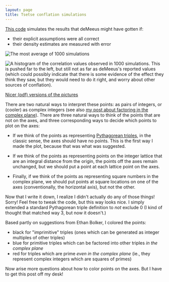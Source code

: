 ```yaml
---
layout: page
title: Tsetse conflation simulations
---
```


[This code](/notebook/conflation.R) simulates the results that deMeeus might have gotten if:

* their explicit assumptions were all correct
* their density estimates are measured with error

![The most average of 1000 simulations](/notebook/git_push/conflation.Rout-0.png) 

![A histogram of the correlation values observed in 1000 simulations](/notebook/git_push/conflation.Rout-1.png). This is pushed far to the left, but still not as far as deMeeus's reported values (which could possibly indicate that there is some evidence of the effect they think they saw, but they would need to do it right, and worry about other sources of conflation).

[Nicer (pdf) versions of the pictures](/notebook/git_push/conflation.Rout.pdf)

There are two natural ways to interpret these points: as pairs of integers, or (cooler) as complex integers (see also [my post about factoring in the complex plane](http://lalashan.mcmaster.ca/theobio/math/index.php/Complex_factoring)). There are three natural ways to think of the points that are not on the axes, and three corresponding ways to decide which points to plot on the axes:

* If we think of the points as representing [Pythagorean triples](https://en.wikipedia.org/wiki/Pythagorean_triple), in the classic sense, the axes should have no points. This is the first way I made the plot, because that was what was suggested.

* If we think of the points as representing points on the integer lattice that are an integral distance from the origin, the points off the axes remain unchanged, but we should put a point at each lattice point on the axes.

* Finally, if we think of the points as representing square numbers in the complex plane, we should put points at square locations on one of the axes (conventionally, the horizontal axis), but not the other.

Now that I write it down, I realize I didn't actually do any of those things! Sorry! Feel free to tweak the code, but this way looks nice. I simply extended a standard Pythagorean triple definition to _not_ exclude 0 (I kind of thought that matched way 3, but now it doesn't.)

Based partly on suggestions from Ethan Bolker, I colored the points:

* black for "imprimitive" triples (ones which can be generated as integer multiples of other triples)
* blue for primitive triples which can be factored into other triples _in the complex plane_
* red for triples which are prime _even in the complex plane_ (ie., they represent complex integers which are squares of primes)

Now arise more questions about how to color points on the axes. But I have to get this post off my desk!
